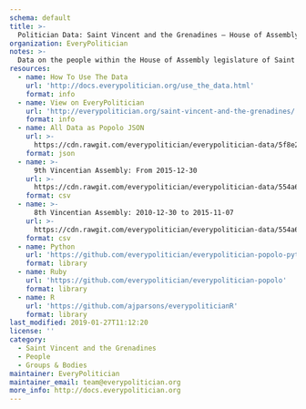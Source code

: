 ```yaml
---
schema: default
title: >-
  Politician Data: Saint Vincent and the Grenadines — House of Assembly
organization: EveryPolitician
notes: >-
  Data on the people within the House of Assembly legislature of Saint Vincent and the Grenadines.
resources:
  - name: How To Use The Data
    url: 'http://docs.everypolitician.org/use_the_data.html'
    format: info
  - name: View on EveryPolitician
    url: 'http://everypolitician.org/saint-vincent-and-the-grenadines/'
    format: info
  - name: All Data as Popolo JSON
    url: >-
      https://cdn.rawgit.com/everypolitician/everypolitician-data/5f8e2fce225f47825158a3a3ecfb5ac431ec2495/data/Saint_Vincent_and_the_Grenadines/Assembly/ep-popolo-v1.0.json
    format: json
  - name: >-
      9th Vincentian Assembly: From 2015-12-30
    url: >-
      https://cdn.rawgit.com/everypolitician/everypolitician-data/554a6cb306153130ac5558e4c015471d63e57cb7/data/Saint_Vincent_and_the_Grenadines/Assembly/term-9.csv
    format: csv
  - name: >-
      8th Vincentian Assembly: 2010-12-30 to 2015-11-07
    url: >-
      https://cdn.rawgit.com/everypolitician/everypolitician-data/554a6cb306153130ac5558e4c015471d63e57cb7/data/Saint_Vincent_and_the_Grenadines/Assembly/term-8.csv
    format: csv
  - name: Python
    url: 'https://github.com/everypolitician/everypolitician-popolo-python'
    format: library
  - name: Ruby
    url: 'https://github.com/everypolitician/everypolitician-popolo'
    format: library
  - name: R
    url: 'https://github.com/ajparsons/everypoliticianR'
    format: library
last_modified: 2019-01-27T11:12:20
license: ''
category:
  - Saint Vincent and the Grenadines
  - People
  - Groups & Bodies
maintainer: EveryPolitician
maintainer_email: team@everypolitician.org
more_info: http://docs.everypolitician.org
---
```

